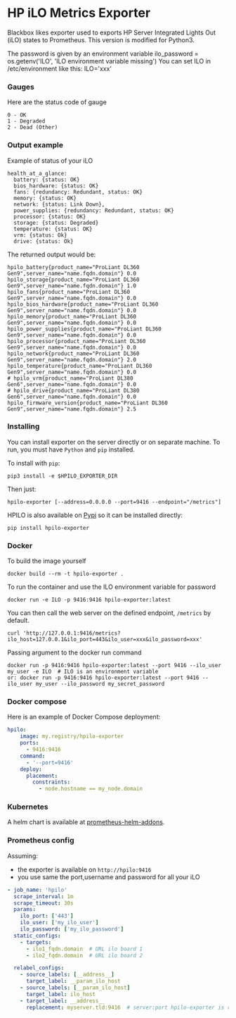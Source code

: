 # HP iLO Metrics Exporter

Blackbox likes exporter used to exports HP Server Integrated Lights Out (iLO) states to Prometheus.
This version is modified for Python3. 

The password is given by an environment variable ilo_password = os.getenv('ILO', 'ILO environment variable missing')
You can set ILO in /etc/environment like this: ILO='xxx'

### Gauges

Here are the status code of gauge
```
0 - OK
1 - Degraded
2 - Dead (Other)
```


### Output example

Example of status of your iLO
```
health_at_a_glance:
  battery: {status: OK}
  bios_hardware: {status: OK}
  fans: {redundancy: Redundant, status: OK}
  memory: {status: OK}
  network: {status: Link Down},
  power_supplies: {redundancy: Redundant, status: OK}
  processor: {status: OK}
  storage: {status: Degraded}
  temperature: {status: OK}
  vrm: {status: Ok}
  drive: {status: Ok}
```

The returned output would be:
```
hpilo_battery{product_name="ProLiant DL360 Gen9",server_name="name.fqdn.domain"} 0.0
hpilo_storage{product_name="ProLiant DL360 Gen9",server_name="name.fqdn.domain"} 1.0
hpilo_fans{product_name="ProLiant DL360 Gen9",server_name="name.fqdn.domain"} 0.0
hpilo_bios_hardware{product_name="ProLiant DL360 Gen9",server_name="name.fqdn.domain"} 0.0
hpilo_memory{product_name="ProLiant DL360 Gen9",server_name="name.fqdn.domain"} 0.0
hpilo_power_supplies{product_name="ProLiant DL360 Gen9",server_name="name.fqdn.domain"} 0.0
hpilo_processor{product_name="ProLiant DL360 Gen9",server_name="name.fqdn.domain"} 0.0
hpilo_network{product_name="ProLiant DL360 Gen9",server_name="name.fqdn.domain"} 2.0
hpilo_temperature{product_name="ProLiant DL360 Gen9",server_name="name.fqdn.domain"} 0.0
# hpilo_vrm{product_name="ProLiant DL380 Gen6",server_name="name.fqdn.domain"} 0.0
# hpilo_drive{product_name="ProLiant DL380 Gen6",server_name="name.fqdn.domain"} 0.0
hpilo_firmware_version{product_name="ProLiant DL360 Gen9",server_name="name.fqdn.domain"} 2.5
```

### Installing

You can install exporter on the server directly or on separate machine.
To run, you must have `Python` and `pip` installed.

To install with `pip`:
```
pip3 install -e $HPILO_EXPORTER_DIR
```

Then just:
```
hpilo-exporter [--address=0.0.0.0 --port=9416 --endpoint="/metrics"]
```


HPILO is also available on [Pypi](https://pypi.org/project/hpilo-exporter/) so it can be installed directly:

```
pip install hpilo-exporter
```

### Docker

To build the image yourself
```
docker build --rm -t hpilo-exporter .
```

To run the container and use the ILO environment variable for password
```
docker run -e ILO -p 9416:9416 hpilo-exporter:latest
```

You can then call the web server on the defined endpoint, `/metrics` by default.
```
curl 'http://127.0.0.1:9416/metrics?ilo_host=127.0.0.1&ilo_port=443&ilo_user=xxx&ilo_password=xxx'
```

Passing argument to the docker run command
```
docker run -p 9416:9416 hpilo-exporter:latest --port 9416 --ilo_user my_user -e ILO  # ILO is an environment variable
or: docker run -p 9416:9416 hpilo-exporter:latest --port 9416 --ilo_user my_user --ilo_password my_secret_password
```

### Docker compose

Here is an example of Docker Compose deployment:

```yml
hpilo:
    image: my.registry/hpilo-exporter
    ports:
      - 9416:9416
    command:
      - '--port=9416'
    deploy:
      placement:
        constraints:
          - node.hostname == my_node.domain
```

### Kubernetes

A helm chart is available at [prometheus-helm-addons](https://github.com/IDNT/prometheus-helm-addons).

### Prometheus config

Assuming:
- the exporter is available on `http://hpilo:9416`
- you use same the port,username and password for all your iLO

```yml
- job_name: 'hpilo'
  scrape_interval: 1m
  scrape_timeout: 30s
  params:
    ilo_port: ['443']
    ilo_user: ['my_ilo_user']
    ilo_password: ['my_ilo_password']
  static_configs:
    - targets:
      - ilo1_fqdn.domain  # URL ilo board 1
      - ilo2_fqdn.domain  # URL ilo board 2

  relabel_configs:
    - source_labels: [__address__]
      target_label: __param_ilo_host
    - source_labels: [__param_ilo_host]
      target_label: ilo_host
    - target_label: __address__
      replacement: myserver.tld:9416  # server:port hpilo-exporter is running on - customize yourself
```

